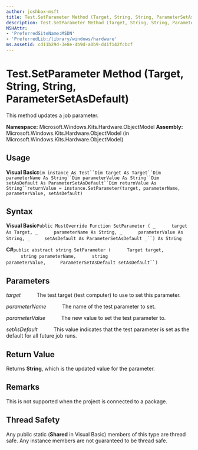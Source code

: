 ```yaml
---
author: joshbax-msft
title: Test.SetParameter Method (Target, String, String, ParameterSetAsDefault)
description: Test.SetParameter Method (Target, String, String, ParameterSetAsDefault)
MSHAttr:
- 'PreferredSiteName:MSDN'
- 'PreferredLib:/library/windows/hardware'
ms.assetid: cd11b29d-3e8e-4b9d-a0b9-d41f142fcbcf
---
```


# Test.SetParameter Method (Target, String, String, ParameterSetAsDefault)


This method updates a job parameter.

**Namespace:** Microsoft.Windows.Kits.Hardware.ObjectModel **Assembly:** Microsoft.Windows.Kits.Hardware.ObjectModel (in Microsoft.Windows.Kits.Hardware.ObjectModel)

## Usage


**Visual Basic**`Dim instance As Test``Dim target As Target``Dim parameterName As String``Dim parameterValue As String``Dim setAsDefault As ParameterSetAsDefault``Dim returnValue As String``returnValue = instance.SetParameter(target, parameterName, parameterValue, setAsDefault)`

## Syntax


**Visual Basic**`Public MustOverride Function SetParameter ( _`           `target As Target, _`           `parameterName As String, _`           `parameterValue As String, _`          `setAsDefault As ParameterSetAsDefault _``) As String`

**C#**`public abstract string SetParameter (`           `Target target,`           `string parameterName,`           `string parameterValue,`          `ParameterSetAsDefault setAsDefault``) `

## Parameters


*target*           The test target (test computer) to use to set this parameter.

*parameterName*           The name of the test parameter to set.

*parameterValue*           The new value to set the test parameter to.

*setAsDefault*           This value indicates that the test parameter is set as the default for all future job runs.

## Return Value


Returns **String**, which is the updated value for the parameter.

## Remarks


This is not supported when the project is connected to a package.

## Thread Safety


Any public static (**Shared** in Visual Basic) members of this type are thread safe. Any instance members are not guaranteed to be thread safe.

 

 






